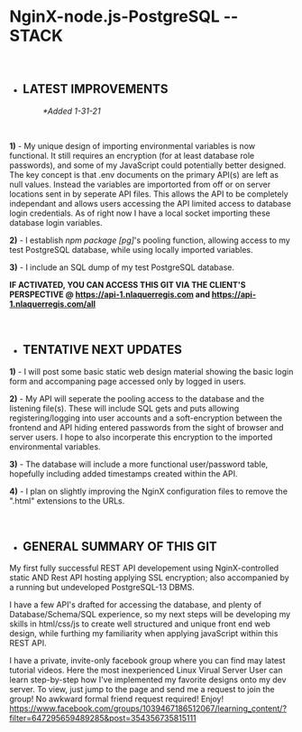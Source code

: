 # NginX-node.js-PostgreSQL -- STACK

</br>

- ## LATEST IMPROVEMENTS 
&nbsp; &nbsp;&nbsp; &nbsp; &nbsp; &nbsp; &nbsp; &nbsp; <i>*Added 1-31-21</i>

</br>

<b>1)</b> - My unique design of importing environmental variables is now functional.  It still requires an encryption (for at least database role passwords), and some of my JavaScript could potentially better designed.  The key concept is that .env documents on the primary API(s) are left as null values.  Instead the variables are importorted from off or on server locations sent in by seperate API files.  This allows the API to be completely independant and allows users accessing the API limited access to database login credentials.  As of right now I have a local socket importing these database login variables.

<b>2)</b> -  I establish <i>npm package [pg]</i>'s pooling function, allowing access to my test PostgreSQL database, while using locally imported variables.

<b>3)</b> -  I include an SQL dump of my test PostgreSQL database.

<b> IF ACTIVATED, YOU CAN ACCESS THIS GIT VIA THE CLIENT'S PERSPECTIVE @ <https://api-1.nlaquerregis.com> and <https://api-1.nlaquerregis.com/all> </b> 

</br>

- ## TENTATIVE NEXT UPDATES


<b>1)</b> - I will post some basic static web design material showing the basic login form and accompaning page accessed only by logged in users.

<b>2)</b> -  My API will seperate the pooling access to the database and the listening file(s). These will include SQL gets and puts allowing registering/logging into user accounts and a soft-encryption between the frontend and API hiding entered passwords from the sight of browser and server users.  I hope to also incorperate this encryption to the imported environmental variables.

<b>3)</b> - The database will include a more functional user/password table, hopefully including added timestamps created within the API.

<b>4)</b> - I plan on slightly improving the NginX configuration files to remove the ".html" extensions to the URLs.

</br>

- ## GENERAL SUMMARY OF THIS GIT

My first fully successful REST API developement using NginX-controlled static AND Rest API hosting applying SSL encryption; also accompanied by a running but undeveloped PostgreSQL-13 DBMS.

I have a few API's drafted for accessing the database, and plenty of Database/Schema/SQL experience, so my next steps will be developing my skills in html/css/js to create well structured and unique front end web design, while furthing my familiarity when applying javaScript within this REST API.

I have a private, invite-only facebook group where you can find may latest tutorial videos. Here the most inexperienced Linux Virual Server User can learn step-by-step how I've implemented my favorite designs onto my dev server.  To view, just jump to the page and send me a request to join the group!  No awkward formal friend request required! Enjoy!
<https://www.facebook.com/groups/1039467186512067/learning_content/?filter=647295659489285&post=354356735815111>
